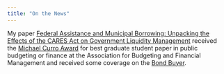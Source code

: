 ```yaml
---
title: "On the News"
---
```


My paper [Federal Assistance and Municipal Borrowing: Unpacking the Effects of the CARES Act on Government Liquidity Management](https://luisenavarro.com/publication/caresact/) received the [Michael Curro Award](https://abfm.org/2024-annual-award-recipients/) for best graduate student paper in public budgeting or finance at the Association for Budgeting and Financial Management and received some coverage on the [Bond Buyer](https://www.bondbuyer.com/news/coronavirus-aid-lowered-borrowing-costs-credit-quality-study). 

